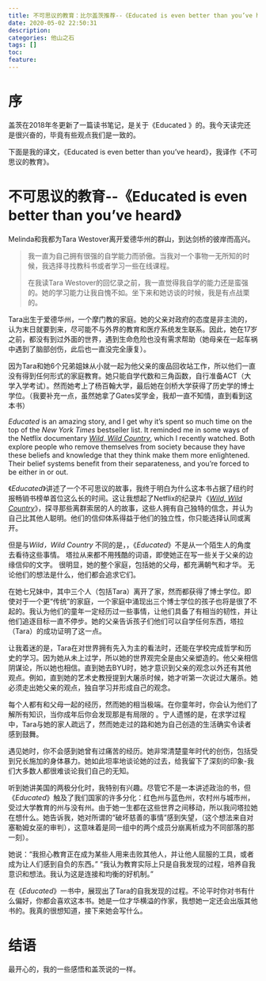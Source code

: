```yaml
---
title: 不可思议的教育：比尔盖茨推荐--《Educated is even better than you’ve heard》
date: 2020-05-02 22:50:31
description: 
categories: 他山之石
tags: [] 
toc: 
feature: 
---
```


# 序
盖茨在2018年冬更新了一篇读书笔记，是关于《Educated 》的。我今天读完还是很兴奋的，毕竟有些观点我们是一致的。

下面是我的译文，《Educated is even better than you’ve heard》，我译作《不可思议的教育》。

<!-- more -->

# 不可思议的教育--《Educated is even better than you’ve heard》

Melinda和我都为Tara Westover离开爱德华州的群山，到达剑桥的彼岸而高兴。

> 我一直为自己拥有很强的自学能力而骄傲。当我对一个事物一无所知的时候，我选择寻找教科书或者学习一些在线课程。
>
> 在我读Tara Westover的回忆录之前，我一直觉得我自学的能力还是蛮强的。她的学习能力让我自愧不如。坐下来和她访谈的时候，我是有点战栗的。

Tara出生于爱德华州，一个摩门教的家庭。她的父亲对政府的态度是非主流的，认为末日就要到来，尽可能不与外界的教育和医疗系统发生联系。因此，她在17岁之前，都没有到过外面的世界，遇到生命危险也没有需求帮助（她母亲在一起车祸中遇到了脑部创伤，此后也一直没完全康复）。

因为Tara和她6个兄弟姐妹从小就一起为他父亲的废品回收站工作，所以他们一直没有得到任何形式的家庭教育。她只能自学代数和三角函数，自行准备ACT（大学入学考试）。然而她考上了杨百翰大学，最后她在剑桥大学获得了历史学的博士学位。（我要补充一点，虽然她拿了Gates奖学金，我却一直不知情，直到看到这本书）

*Educated* is an amazing story, and I get why it’s spent so much time on the top of the *New York Times* bestseller list. It reminded me in some ways of the Netflix documentary *[Wild, Wild Country](https://en.wikipedia.org/wiki/Wild_Wild_Country)*, which I recently watched. Both explore people who remove themselves from society because they have these beliefs and knowledge that they think make them more enlightened. Their belief systems benefit from their separateness, and you’re forced to be either in or out. 

《*Educated*》讲述了一个不可思议的故事，我终于明白为什么这本书占据了纽约时报畅销书榜单首位这么长的时间。这让我想起了Netflix的纪录片《*[Wild, Wild Country](https://en.wikipedia.org/wiki/Wild_Wild_Country)*》，探寻那些离群索居的人的故事，这些人拥有自己独特的信念，并认为自己比其他人聪明。他们的信仰体系得益于他们的独立性，你只能选择认同或离开。

但是与*Wild，Wild Country* 不同的是，，《*Educated*》不是从一个陌生人的角度去看待这些事情。 塔拉从来都不用残酷的词语，即使她正在写一些关于父亲的边缘信仰的文字。 很明显，她的整个家庭，包括她的父母，都充满朝气和才华。 无论他们的想法是什么，他们都会追求它们。

在她七兄妹中，其中三个人（包括Tara）离开了家，然而都获得了博士学位。即使对于一个更“传统”的家庭，一个家庭中涌现出三个博士学位的孩子也将是很了不起的。我认为他们的童年一定经历过一些事情，让他们具备了有相当的韧性，并让他们追逐目标一直不停步。她的父亲告诉孩子们他们可以自学任何东西，塔拉（Tara）的成功证明了这一点。

让我着迷的是，Tara在对世界拥有先入为主的看法时，还能在学校完成哲学和历史的学习。因为她从未上过学，所以她的世界观完全是由父亲塑造的。他父亲相信阴谋论，所以她也相信。直到她去BYU时，她才意识到父亲的观念以外还有其他观点。例如，直到她的艺术史教授提到大屠杀时候，她才听第一次说过大屠杀。她必须走出她父亲的观点，独自学习并形成自己的观念。

每个人都有和父母一起的经历，然而她的相当极端。在你童年时，你会认为他们了解所有知识，当你成年后你会发现那是有局限的 。宁人遗憾的是，在求学过程中，Tara与她的家人疏远了，然而她走过的路和她为自己创造的生活确实令读者感到鼓舞。

遇见她时，你不会感到她曾有过痛苦的经历。她非常清楚童年时代的创伤，包括受到兄长施加的身体暴力。她如此坦率地谈论她的过去，给我留下了深刻的印象-我们大多数人都很难谈论我们自己的无知。

听到她讲美国的两极分化时，我特别有兴趣。尽管它不是一本讲述政治的书，但《*Educated*》触及了我们国家的许多分化：红色州与蓝色州，农村州与城市州，受过大学教育的州与没有州。由于她一生都在这些世界之间移动，所以我问塔拉她在想什么。她告诉我，她对所谓的“破坏慈善的事情”感到失望，（这个想法来自对塞勒姆女巫的审判），这意味着是同一组中的两个成员分崩离析成为不同部落的那一刻）。

她说：“我担心教育正在成为某些人用来击败其他人，并让他人屈服的工具，或者成为让人们感到自负的东西。” “我认为教育实际上只是自我发现的过程，培养自我意识和想法。我认为这是连接和均衡的好机制。”

在《*Educated*》一书中，展现出了Tara的自我发现的过程。不论平时你对书有什么偏好，你都会喜欢这本书。她是一位才华横溢的作家，我想她一定还会出版其他书的。我真的很想知道，接下来她会写什么。

# 结语

最开心的，我的一些感悟和盖茨说的一样。